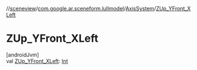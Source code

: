 //[sceneview](../../../index.md)/[com.google.ar.sceneform.lullmodel](../index.md)/[AxisSystem](index.md)/[ZUp_YFront_XLeft](-z-up_-y-front_-x-left.md)

# ZUp_YFront_XLeft

[androidJvm]\
val [ZUp_YFront_XLeft](-z-up_-y-front_-x-left.md): [Int](https://kotlinlang.org/api/latest/jvm/stdlib/kotlin/-int/index.html)
